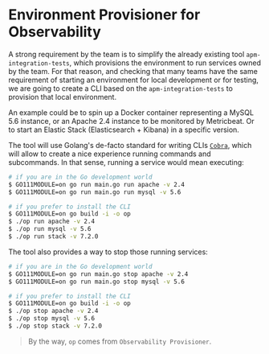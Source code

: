 # Environment Provisioner for Observability

A strong requirement by the team is to simplify the already existing tool `apm-integration-tests`, which provisions the environment to run services owned by the team. For that reason, and checking that many teams have the same requirement of starting an environment for local development or for testing, we are going to create a CLI based on the `apm-integration-tests` to provision that local environment.

An example could be to spin up a Docker container representing a MySQL 5.6 instance, or an Apache 2.4 instance to be monitored by Metricbeat. Or to start an Elastic Stack (Elasticsearch + Kibana) in a specific version.

The tool will use Golang's de-facto standard for writing CLIs [`Cobra`](https://github.com/spf13/cobra), which will allow to create a nice experience running commands and subcommands. In that sense, running a service would mean executing:

```sh
# if you are in the Go development world
$ GO111MODULE=on go run main.go run apache -v 2.4
$ GO111MODULE=on go run main.go run mysql -v 5.6

# if you prefer to install the CLI
$ GO111MODULE=on go build -i -o op
$ ./op run apache -v 2.4
$ ./op run mysql -v 5.6
$ ./op run stack -v 7.2.0
```

The tool also provides a way to stop those running services:
```sh
# if you are in the Go development world
$ GO111MODULE=on go run main.go stop apache -v 2.4
$ GO111MODULE=on go run main.go stop mysql -v 5.6

# if you prefer to install the CLI
$ GO111MODULE=on go build -i -o op
$ ./op stop apache -v 2.4
$ ./op stop mysql -v 5.6
$ ./op stop stack -v 7.2.0
```

>By the way, `op` comes from `Observability Provisioner`.